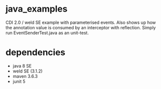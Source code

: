 # java_examples

CDI 2.0 / weld SE example with parameterised events. 
Also shows up how the annotation value is consumed by an interceptor with reflection.
Simply run EventSenderTest.java as an unit-test.

# dependencies
- java 8 SE
- weld SE (3.1.2)
- maven 3.6.3
- junit 5
